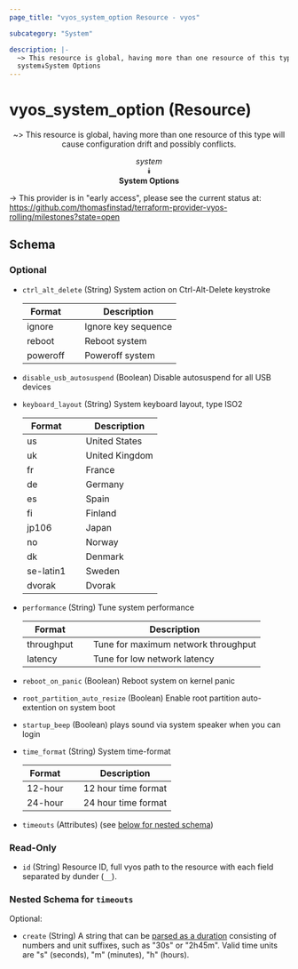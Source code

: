 ```yaml
---
page_title: "vyos_system_option Resource - vyos"

subcategory: "System"

description: |- 
  ~> This resource is global, having more than one resource of this type will cause configuration drift and possibly conflicts.
  system⯯System Options
---
```


# vyos_system_option (Resource)
<center>

~> This resource is global, having more than one resource of this type will cause configuration drift and possibly conflicts.

*system*  
⯯  
**System Options**


</center>

-> This provider is in "early access", please see the current status at: https://github.com/thomasfinstad/terraform-provider-vyos-rolling/milestones?state=open

## Schema

### Optional

- `ctrl_alt_delete` (String) System action on Ctrl-Alt-Delete keystroke

    |Format    &emsp;|Description          |
    |------------|-----------------------|
    |ignore    &emsp;|Ignore key sequence  |
    |reboot    &emsp;|Reboot system        |
    |poweroff  &emsp;|Poweroff system      |
- `disable_usb_autosuspend` (Boolean) Disable autosuspend for all USB devices
- `keyboard_layout` (String) System keyboard layout, type ISO2

    |Format     &emsp;|Description     |
    |-------------|------------------|
    |us         &emsp;|United States   |
    |uk         &emsp;|United Kingdom  |
    |fr         &emsp;|France          |
    |de         &emsp;|Germany         |
    |es         &emsp;|Spain           |
    |fi         &emsp;|Finland         |
    |jp106      &emsp;|Japan           |
    |no         &emsp;|Norway          |
    |dk         &emsp;|Denmark         |
    |se-latin1  &emsp;|Sweden          |
    |dvorak     &emsp;|Dvorak          |
- `performance` (String) Tune system performance

    |Format      &emsp;|Description                          |
    |--------------|---------------------------------------|
    |throughput  &emsp;|Tune for maximum network throughput  |
    |latency     &emsp;|Tune for low network latency         |
- `reboot_on_panic` (Boolean) Reboot system on kernel panic
- `root_partition_auto_resize` (Boolean) Enable root partition auto-extention on system boot
- `startup_beep` (Boolean) plays sound via system speaker when you can login
- `time_format` (String) System time-format

    |Format   &emsp;|Description          |
    |-----------|-----------------------|
    |12-hour  &emsp;|12 hour time format  |
    |24-hour  &emsp;|24 hour time format  |
- `timeouts` (Attributes) (see [below for nested schema](#nestedatt--timeouts))

### Read-Only

- `id` (String) Resource ID, full vyos path to the resource with each field separated by dunder (`__`).

<a id="nestedatt--timeouts"></a>
### Nested Schema for `timeouts`

Optional:

- `create` (String) A string that can be [parsed as a duration](https://pkg.go.dev/time#ParseDuration) consisting of numbers and unit suffixes, such as &#34;30s&#34; or &#34;2h45m&#34;. Valid time units are &#34;s&#34; (seconds), &#34;m&#34; (minutes), &#34;h&#34; (hours).  
